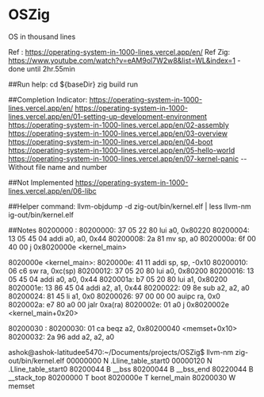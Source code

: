 # OSZig
OS in thousand lines

Ref : https://operating-system-in-1000-lines.vercel.app/en/
Ref Zig: https://www.youtube.com/watch?v=eAM9ol7W2w8&list=WL&index=1 - done until 2hr.55min

##Run help:
cd ${baseDir}
zig build run

##Completion Indicator:
https://operating-system-in-1000-lines.vercel.app/en/
https://operating-system-in-1000-lines.vercel.app/en/01-setting-up-development-environment
https://operating-system-in-1000-lines.vercel.app/en/02-assembly
https://operating-system-in-1000-lines.vercel.app/en/03-overview
https://operating-system-in-1000-lines.vercel.app/en/04-boot
https://operating-system-in-1000-lines.vercel.app/en/05-hello-world
https://operating-system-in-1000-lines.vercel.app/en/07-kernel-panic -- Without file name and number

##Not Implemented
https://operating-system-in-1000-lines.vercel.app/en/06-libc

##Helper command:
llvm-objdump -d zig-out/bin/kernel.elf | less
llvm-nm ig-out/bin/kernel.elf


##Notes
80200000 <boot>:
80200000: 37 05 22 80   lui     a0, 0x80220
80200004: 13 05 45 04   addi    a0, a0, 0x44
80200008: 2a 81         mv      sp, a0
8020000a: 6f 00 40 00   j       0x8020000e <kernel_main>

8020000e <kernel_main>:
8020000e: 41 11         addi    sp, sp, -0x10
80200010: 06 c6         sw      ra, 0xc(sp)
80200012: 37 05 20 80   lui     a0, 0x80200
80200016: 13 05 45 04   addi    a0, a0, 0x44
8020001a: b7 05 20 80   lui     a1, 0x80200
8020001e: 13 86 45 04   addi    a2, a1, 0x44
80200022: 09 8e         sub     a2, a2, a0
80200024: 81 45         li      a1, 0x0
80200026: 97 00 00 00   auipc   ra, 0x0
8020002a: e7 80 a0 00   jalr    0xa(ra) <memset>
8020002e: 01 a0         j       0x8020002e <kernel_main+0x20>

80200030 <memset>:
80200030: 01 ca         beqz    a2, 0x80200040 <memset+0x10>
80200032: 2a 96         add     a2, a2, a0

ashok@ashok-latitudee5470:~/Documents/projects/OSZig$ llvm-nm zig-out/bin/kernel.elf
00000000 N .Lline_table_start0
00000120 N .Lline_table_start0
80200044 B __bss
80200044 B __bss_end
80220044 B __stack_top
80200000 T boot
8020000e T kernel_main
80200030 W memset

